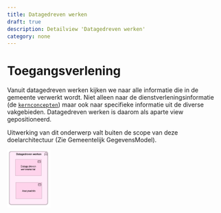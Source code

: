 ```yaml
---
title: Datagedreven werken
draft: true
description: Detailview 'Datagedreven werken' 
category: none
---
```


# Toegangsverlening

Vanuit datagedreven werken kijken we naar alle informatie die in de gemeente verwerkt wordt. Niet alleen naar de dienstverleningsinformatie (de [`kernconcepten`](/kernconcepten/index.md)) maar ook naar specifieke informatie uit de diverse vakgebieden. Datagedreven werken is daarom als aparte view gepositioneerd.

Uitwerking van dit onderwerp valt buiten de scope van deze doelarchitectuur (Zie Gemeentelijk GegevensModel).

<img src="./img/detailview_datagedreven_werken.svg" alt="Een detailview in Archimate voor 'Datagedreven werken'" title="Een detailview voor 'Datagedreven werken'" style="width: 20%;">
